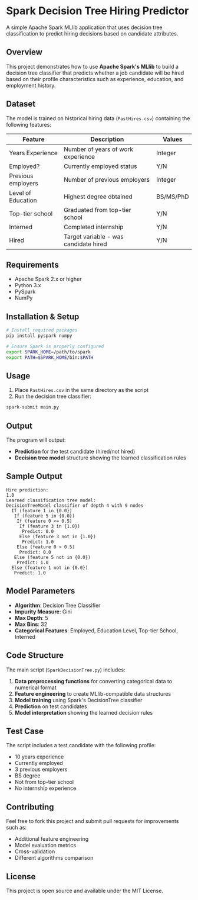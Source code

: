 # Spark Decision Tree Hiring Predictor

A simple Apache Spark MLlib application that uses decision tree classification to predict hiring decisions based on candidate attributes.

## Overview

This project demonstrates how to use **Apache Spark's MLlib** to build a decision tree classifier that predicts whether a job candidate will be hired based on their profile characteristics such as experience, education, and employment history.

## Dataset

The model is trained on historical hiring data (`PastHires.csv`) containing the following features:

| Feature | Description | Values |
|---------|-------------|---------|
| Years Experience | Number of years of work experience | Integer |
| Employed? | Currently employed status | Y/N |
| Previous employers | Number of previous employers | Integer |
| Level of Education | Highest degree obtained | BS/MS/PhD |
| Top-tier school | Graduated from top-tier school | Y/N |
| Interned | Completed internship | Y/N |
| Hired | Target variable - was candidate hired | Y/N |

## Requirements

- Apache Spark 2.x or higher
- Python 3.x
- PySpark
- NumPy

## Installation & Setup

```bash
# Install required packages
pip install pyspark numpy

# Ensure Spark is properly configured
export SPARK_HOME=/path/to/spark
export PATH=$SPARK_HOME/bin:$PATH
```

## Usage

1. Place `PastHires.csv` in the same directory as the script
2. Run the decision tree classifier:

```bash
spark-submit main.py
```

## Output

The program will output:
- **Prediction** for the test candidate (hired/not hired)
- **Decision tree model** structure showing the learned classification rules

## Sample Output

```
Hire prediction:
1.0
Learned classification tree model:
DecisionTreeModel classifier of depth 4 with 9 nodes
  If (feature 1 in {0.0})
   If (feature 5 in {0.0})
    If (feature 0 <= 0.5)
     If (feature 3 in {1.0})
      Predict: 0.0
     Else (feature 3 not in {1.0})
      Predict: 1.0
    Else (feature 0 > 0.5)
     Predict: 0.0
   Else (feature 5 not in {0.0})
    Predict: 1.0
  Else (feature 1 not in {0.0})
   Predict: 1.0
```

## Model Parameters

- **Algorithm**: Decision Tree Classifier
- **Impurity Measure**: Gini
- **Max Depth**: 5
- **Max Bins**: 32
- **Categorical Features**: Employed, Education Level, Top-tier School, Interned

## Code Structure

The main script (`SparkDecisionTree.py`) includes:

1. **Data preprocessing functions** for converting categorical data to numerical format
2. **Feature engineering** to create MLlib-compatible data structures
3. **Model training** using Spark's DecisionTree classifier
4. **Prediction** on test candidates
5. **Model interpretation** showing the learned decision rules

## Test Case

The script includes a test candidate with the following profile:
- 10 years experience
- Currently employed
- 3 previous employers
- BS degree
- Not from top-tier school  
- No internship experience

## Contributing

Feel free to fork this project and submit pull requests for improvements such as:
- Additional feature engineering
- Model evaluation metrics
- Cross-validation
- Different algorithms comparison

## License

This project is open source and available under the MIT License.
